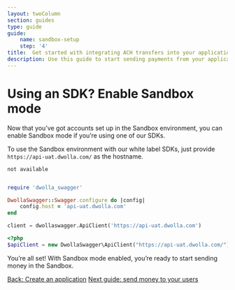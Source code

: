 ```yaml
---
layout: twoColumn
section: guides
type: guide
guide: 
    name: sandbox-setup
    step: '4'
title:  Get started with integrating ACH transfers into your application
description: Use this guide to start sending payments from your application by utilizing our open API with no per transaction fees. 
---
```


# Using an SDK? Enable Sandbox mode

Now that you’ve got accounts set up in the Sandbox environment, you can enable Sandbox mode if you’re using one of our SDKs.

To use the Sandbox environment with our white label SDKs, just provide `https://api-uat.dwolla.com/` as the hostname.

```raw
not available
```
```javascript
```
```ruby
require 'dwolla_swagger'

DwollaSwagger::Swagger.configure do |config|
    config.host = 'api-uat.dwolla.com'
end
```
```python
client = dwollaswagger.ApiClient('https://api-uat.dwolla.com')
```
```php
<?php
$apiClient = new DwollaSwagger\ApiClient("https://api-uat.dwolla.com/");
```


You’re all set! With Sandbox mode enabled, you’re ready to start sending money in the Sandbox. 

<nav class="pager-nav">
    <a href="./">Back: Create an application</a>
    <a href="/guides/send-money">Next guide: send money to your users</a>
</nav>